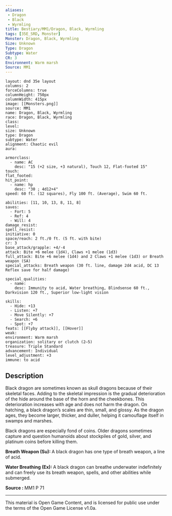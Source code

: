 ```yaml
---
aliases:
 - Dragon
 - Black
 - Wyrmling
title: Bestiary/MM1/Dragon, Black, Wyrmling
tags: [35E_SRD, Monster]
Monster: Dragon, Black, Wyrmling
Size: Unknown
Type: Dragon
Subtype: Water
CR: 3
Environnent: Warm marsh
Source: MM1
---
```


```statblock
layout: dnd 35e layout
columns: 2
forceColumns: true
columnHeight: 750px
columnWidth: 415px
image: [[Monsters.png]]
source: MM1
name: Dragon, Black, Wyrmling
race: Dragon, Black, Wyrmling
class: 
level: 
size: Unknown
type: Dragon
subtype: Water
alignment: Chaotic evil
aura: 

armorclass:
  - name: AC
    desc: "15 (+2 size, +3 natural), Touch 12, Flat-footed 15"
touch: 
flat_footed: 
hit_point:
  - name: hp
    desc: "30 ; 4d12+4"
speed: 60 ft. (12 squares), Fly 100 ft. (Average), Swim 60 ft.

abilities: [11, 10, 13, 8, 11, 8]
saves:
  - Fort: 5
  - Ref: 4
  - Will: 4
damage_resist: 
spell_resist: 
initiative: 0
space/reach: 2 ft./0 ft. (5 ft. with bite)
cr: 3
base_attack/grapple: +4/-4
attack: Bite +6 melee (1d4), Claws +1 melee (1d3)
full_attack: Bite +6 melee (1d4) and 2 Claws +1 melee (1d3) or Breath weapon (SA)
special_attacks: Breath weapon (30 ft. line, damage 2d4 acid, DC 13 Reflex save for half damage)

special_qualities:
  - name: 
    desc: Immunity to acid, Water breathing, Blindsense 60 ft., Darkvision 120 ft., Superior low-light vision

skills:
  - Hide: +13
  - Listen: +7
  - Move Silently: +7
  - Search: +6
  - Spot: +7
feats: [[Flyby attack]], [[Hover]]
weak: 
environment: Warm marsh
organization: solitary or clutch (2–5)
treasure: Triple Standard
advancement: Individual
level_adjustment: +3
immune: to acid
```

## Description

<p>Black dragon are sometimes known as skull dragons because of their skeletal faces. Adding to the skeletal impression is the gradual deterioration of the hide around the base of the horn and the cheekbones. This deterioration increases with age and does not harm the dragon. On hatching, a black dragon’s scales are thin, small, and glossy. As the dragon ages, they become larger, thicker, and duller, helping it camouflage itself in swamps and marshes.</p>
<p>Black dragons are especially fond of coins. Older dragons sometimes capture and question humanoids about stockpiles of gold, silver, and platinum coins before killing them.</p>
<p>
						<b>Breath Weapon (Su): </b>A black dragon has one type of breath weapon, a line of acid.</p>
<p>
						<b>Water Breathing (Ex): </b>A black dragon can breathe underwater indefinitely and can freely use its breath weapon, spells, and other abilities while submerged.</p>
<p>
						<b>Source : </b>MM1 P 71</p>

---

This material is Open Game Content, and is licensed for public use under
the terms of the Open Game License v1.0a.

